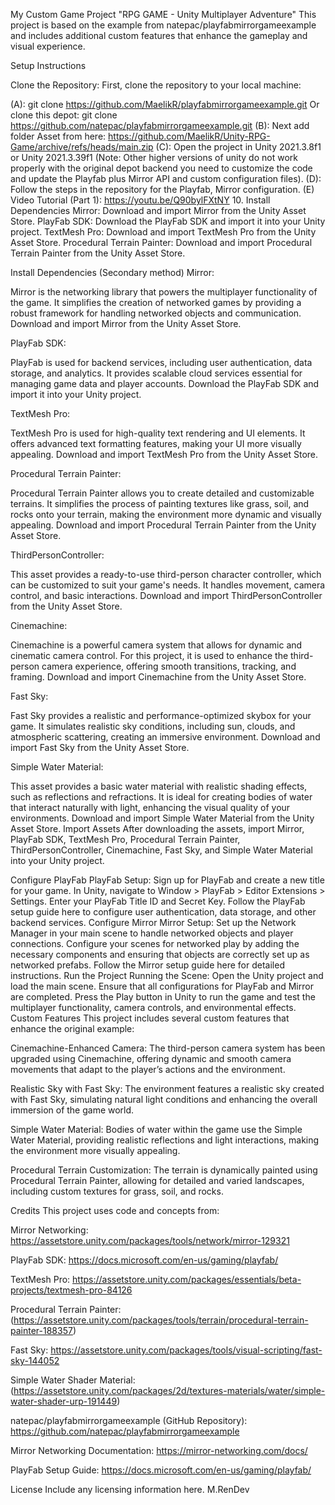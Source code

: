 My Custom Game Project "RPG GAME - Unity Multiplayer Adventure"
This project is based on the example from natepac/playfabmirrorgameexample and includes additional custom features that enhance the gameplay and visual experience.

Setup Instructions

Clone the Repository: First, clone the repository to your local machine:

(A): git clone https://github.com/MaelikR/playfabmirrorgameexample.git Or clone this depot: git clone https://github.com/natepac/playfabmirrorgameexample.git (B): Next add folder Asset from here: https://github.com/MaelikR/Unity-RPG-Game/archive/refs/heads/main.zip (C): Open the project in Unity 2021.3.8f1 or Unity 2021.3.39f1 (Note: Other higher versions of unity do not work properly with the original depot backend you need to customize the code and update the Playfab plus Mirror API and custom configuration files). (D): Follow the steps in the repository for the Playfab, Mirror configuration. (E) Video Tutorial (Part 1): https://youtu.be/Q90bylFXtNY 10. Install Dependencies Mirror: Download and import Mirror from the Unity Asset Store. PlayFab SDK: Download the PlayFab SDK and import it into your Unity project. TextMesh Pro: Download and import TextMesh Pro from the Unity Asset Store. Procedural Terrain Painter: Download and import Procedural Terrain Painter from the Unity Asset Store.

Install Dependencies (Secondary method)
Mirror:

Mirror is the networking library that powers the multiplayer functionality of the game. It simplifies the creation of networked games by providing a robust framework for handling networked objects and communication.
Download and import Mirror from the Unity Asset Store.

PlayFab SDK:

PlayFab is used for backend services, including user authentication, data storage, and analytics. It provides scalable cloud services essential for managing game data and player accounts.
Download the PlayFab SDK and import it into your Unity project.

TextMesh Pro:

TextMesh Pro is used for high-quality text rendering and UI elements. It offers advanced text formatting features, making your UI more visually appealing.
Download and import TextMesh Pro from the Unity Asset Store.

Procedural Terrain Painter:

Procedural Terrain Painter allows you to create detailed and customizable terrains. It simplifies the process of painting textures like grass, soil, and rocks onto your terrain, making the environment more dynamic and visually appealing.
Download and import Procedural Terrain Painter from the Unity Asset Store.

ThirdPersonController:

This asset provides a ready-to-use third-person character controller, which can be customized to suit your game's needs. It handles movement, camera control, and basic interactions.
Download and import ThirdPersonController from the Unity Asset Store.

Cinemachine:

Cinemachine is a powerful camera system that allows for dynamic and cinematic camera control. For this project, it is used to enhance the third-person camera experience, offering smooth transitions, tracking, and framing.
Download and import Cinemachine from the Unity Asset Store.

Fast Sky:

Fast Sky provides a realistic and performance-optimized skybox for your game. It simulates realistic sky conditions, including sun, clouds, and atmospheric scattering, creating an immersive environment.
Download and import Fast Sky from the Unity Asset Store.

Simple Water Material:

This asset provides a basic water material with realistic shading effects, such as reflections and refractions. It is ideal for creating bodies of water that interact naturally with light, enhancing the visual quality of your environments.
Download and import Simple Water Material from the Unity Asset Store.
Import Assets
After downloading the assets, import Mirror, PlayFab SDK, TextMesh Pro, Procedural Terrain Painter, ThirdPersonController, Cinemachine, Fast Sky, and Simple Water Material into your Unity project.

Configure PlayFab
PlayFab Setup:
Sign up for PlayFab and create a new title for your game.
In Unity, navigate to Window > PlayFab > Editor Extensions > Settings.
Enter your PlayFab Title ID and Secret Key.
Follow the PlayFab setup guide here to configure user authentication, data storage, and other backend services.
Configure Mirror
Mirror Setup:
Set up the Network Manager in your main scene to handle networked objects and player connections.
Configure your scenes for networked play by adding the necessary components and ensuring that objects are correctly set up as networked prefabs.
Follow the Mirror setup guide here for detailed instructions.
Run the Project
Running the Scene:
Open the Unity project and load the main scene.
Ensure that all configurations for PlayFab and Mirror are completed.
Press the Play button in Unity to run the game and test the multiplayer functionality, camera controls, and environmental effects.
Custom Features
This project includes several custom features that enhance the original example:

Cinemachine-Enhanced Camera: The third-person camera system has been upgraded using Cinemachine, offering dynamic and smooth camera movements that adapt to the player’s actions and the environment.

Realistic Sky with Fast Sky: The environment features a realistic sky created with Fast Sky, simulating natural light conditions and enhancing the overall immersion of the game world.

Simple Water Material: Bodies of water within the game use the Simple Water Material, providing realistic reflections and light interactions, making the environment more visually appealing.

Procedural Terrain Customization: The terrain is dynamically painted using Procedural Terrain Painter, allowing for detailed and varied landscapes, including custom textures for grass, soil, and rocks.

Credits
This project uses code and concepts from:

Mirror Networking:
https://assetstore.unity.com/packages/tools/network/mirror-129321

PlayFab SDK:
https://docs.microsoft.com/en-us/gaming/playfab/

TextMesh Pro:
https://assetstore.unity.com/packages/essentials/beta-projects/textmesh-pro-84126

Procedural Terrain Painter:
(https://assetstore.unity.com/packages/tools/terrain/procedural-terrain-painter-188357)


Fast Sky:
https://assetstore.unity.com/packages/tools/visual-scripting/fast-sky-144052

Simple Water Shader Material:
(https://assetstore.unity.com/packages/2d/textures-materials/water/simple-water-shader-urp-191449)

natepac/playfabmirrorgameexample (GitHub Repository):
https://github.com/natepac/playfabmirrorgameexample

Mirror Networking Documentation:
https://mirror-networking.com/docs/

PlayFab Setup Guide:
https://docs.microsoft.com/en-us/gaming/playfab/

License
Include any licensing information here.
M.RenDev
